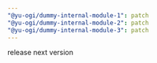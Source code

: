 ```yaml
---
"@yu-ogi/dummy-internal-module-1": patch
"@yu-ogi/dummy-internal-module-2": patch
"@yu-ogi/dummy-internal-module-3": patch
---
```


release next version
